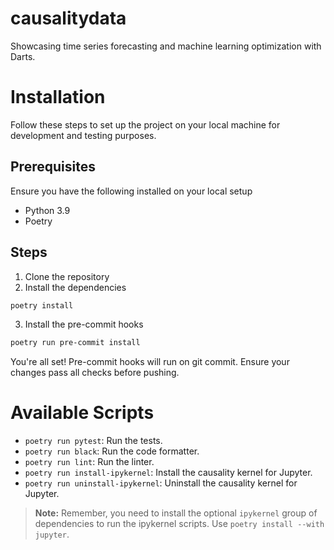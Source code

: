 # causalitydata
Showcasing time series forecasting and machine learning optimization with Darts.

# Installation
Follow these steps to set up the project on your local machine for development and testing purposes.

## Prerequisites
Ensure you have the following installed on your local setup
- Python 3.9
- Poetry

## Steps
1. Clone the repository
2. Install the dependencies
```bash
poetry install
```
3. Install the pre-commit hooks
```bash
poetry run pre-commit install
```

You're all set! Pre-commit hooks will run on git commit. Ensure your changes pass all checks before pushing.

# Available Scripts
- `poetry run pytest`: Run the tests.
- `poetry run black`: Run the code formatter.
- `poetry run lint`: Run the linter.
- `poetry run install-ipykernel`: Install the causality kernel for Jupyter.
- `poetry run uninstall-ipykernel`: Uninstall the causality kernel for Jupyter.

> **Note:** Remember, you need to install the optional `ipykernel` group of dependencies to run the ipykernel scripts. Use `poetry install --with jupyter`.
